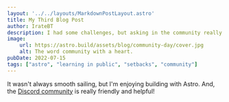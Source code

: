 ```yaml
---
layout: '../../layouts/MarkdownPostLayout.astro'
title: My Third Blog Post
author: IrateBT
description: I had some challenges, but asking in the community really helped!
image: 
    url: https://astro.build/assets/blog/community-day/cover.jpg
    alt: The word community with a heart.
pubDate: 2022-07-15
tags: ["astro", "learning in public", "setbacks", "community"]
---
```

It wasn't always smooth sailing, but I'm enjoying building with Astro. And, the [Discord community](https://astro.build/chat) is really friendly and helpful!